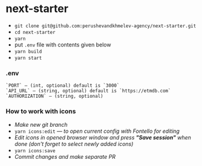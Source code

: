 # next-starter
* `git clone git@github.com:perushevandkhmelev-agency/next-starter.git`
* `cd next-starter`
* `yarn`
* put `.env` file with contents given below
* `yarn build`
* `yarn start`

### .env

    `PORT` — (int, optional) default is `3000`
    `API_URL` — (string, optional) default is `https://etmdb.com`
    `AUTHORIZATION` — (string, optional)


### How to work with icons
* *Make new git branch*
* `yarn icons:edit` — *to open current config with Fontello for editing*
* *Edit icons in opened browser window and press **"Save session"** when done (don't forget to select newly added icons)*
* `yarn icons:save`
* *Commit changes and make separate PR*
